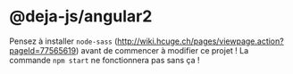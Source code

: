 # @deja-js/angular2
Pensez à installer `node-sass` (http://wiki.hcuge.ch/pages/viewpage.action?pageId=77565619) avant de commencer à modifier ce projet ! La commande `npm start` ne fonctionnera pas sans ça !
